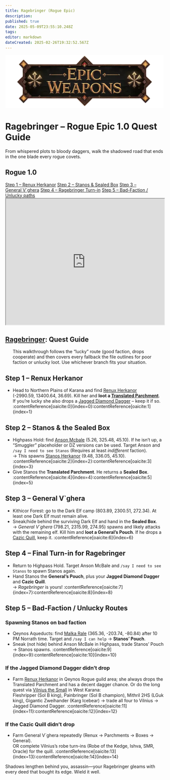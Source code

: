 ```yaml
---
title: Ragebringer (Rogue Epic)
description: 
published: true
date: 2025-05-09T23:55:10.248Z
tags: 
editor: markdown
dateCreated: 2025-02-26T19:32:52.567Z
---
```


<!-- ───────────── Rogue Epic 1.0 – Ragebringer ───────────── -->
<div class="page-container">

  <!-- Header ------------------------------------------------------- -->
  <div class="hero-card">
    <img src="/epicweapons.webp" alt="Epic Rogue Weapons Banner" class="hero-img">
    <h1 class="hero-title">Ragebringer – Rogue Epic&nbsp;1.0 Quest Guide</h1>
    <p class="hero-sub">From whispered plots to bloody daggers, walk the shadowed road that ends in the one blade every rogue covets.</p>
  </div>

  <!-- Original top-level heading kept intact ----------------------- -->
  <h2 id="top" class="quest-card">Rogue 1.0</h2>

  <!-- Quick-Nav ---------------------------------------------------- -->
  <nav class="toc-nav">
    <a href="#step1">Step&nbsp;1 – Renux Herkanor</a>
    <a href="#step2">Step&nbsp;2 – Stanos &amp; Sealed Box</a>
    <a href="#step3">Step&nbsp;3 – General&nbsp;V`ghera</a>
    <a href="#step4">Step&nbsp;4 – Ragebringer Turn-in</a>
    <a href="#step5">Step&nbsp;5 – Bad-Faction / Unlucky paths</a>
  </nav>

  <!-- Item Preview ------------------------------------------------- -->
  <iframe src="https://eqdb.net/item/detail/10646" width="100%" height="400"></iframe>

  <!-- Intro -------------------------------------------------------- -->
  <div class="quest-card" id="intro">
<h2><a href="https://eqdb.net/item/detail/10646">Ragebringer</a>: Quest Guide</h2>
<ul>
  This walkthrough follows the “lucky” route (good faction, drops cooperate) and then covers every fallback the file outlines for poor faction or unlucky loot. Use whichever branch fits your situation.
</ul>
  </div>

  <!-- ────────── Step 1 ────────── -->
  <div class="quest-card" id="step1">
<h2>Step 1 – Renux Herkanor</h2>
<ul>
  <li>Head to Northern Plains of Karana and find <a href="https://eqdb.net/npc/detail/86153">Renux Herkanor</a> (-2990.59,&nbsp;13400.64,&nbsp;36.69). Kill her and <strong>loot a <a href="https://eqdb.net/item/detail/18188">Translated Parchment</a></strong>. If you’re lucky she also drops a <a href="https://eqdb.net/item/detail/12979">Jagged Diamond Dagger</a> – keep it if so. :contentReference[oaicite:0]{index=0}:contentReference[oaicite:1]{index=1}</li>
</ul>
  </div>

  <!-- ────────── Step 2 ────────── -->
  <div class="quest-card" id="step2">
<h2>Step 2 – Stanos &amp; the Sealed Box</h2>
<ul>
  <li>Highpass Hold: find <a href="https://eqdb.net/npc/detail/6086">Anson Mcbale</a> (5.26,&nbsp;325.48,&nbsp;45.10). If he isn’t up, a “Smuggler” placeholder or DZ versions can be used. Target Anson and <code>/say I need to see Stanos</code> (Requires at least <em>indifferent</em> faction). <br>
      → This spawns <a href="https://eqdb.net/npc/detail/6079">Stanos Herkanor</a> (9.48,&nbsp;336.05,&nbsp;45.10). :contentReference[oaicite:2]{index=2}:contentReference[oaicite:3]{index=3}</li>
  <li>Give Stanos the <strong>Translated Parchment</strong>. He returns a <strong>Sealed Box</strong>. :contentReference[oaicite:4]{index=4}:contentReference[oaicite:5]{index=5}</li>
</ul>
  </div>

  <!-- ────────── Step 3 ────────── -->
  <div class="quest-card" id="step3">
<h2>Step 3 – General V`ghera</h2>
<ul>
  <li>Kithicor Forest: go to the Dark Elf camp (803.89,&nbsp;2300.51,&nbsp;272.34). At least one Dark Elf must remain alive.</li>
  <li>Sneak/hide behind the surviving Dark Elf and hand in the <strong>Sealed Box</strong>. <br>
      → <em>General V`ghera</em> (798.21,&nbsp;2315.99,&nbsp;274.95) spawns and likely attacks with the remaining elf. Kill him and <strong>loot a General’s Pouch</strong>. If he drops a <a href="https://eqdb.net/item/detail/20498">Cazic Quill</a>, keep it. :contentReference[oaicite:6]{index=6}</li>
</ul>
  </div>

  <!-- ────────── Step 4 ────────── -->
  <div class="quest-card" id="step4">
<h2>Step 4 – Final Turn-in for Ragebringer</h2>
<ul>
  <li>Return to Highpass Hold. Target Anson McBale and <code>/say I need to see Stanos</code> to spawn Stanos again.</li>
  <li>Hand Stanos the <strong>General’s Pouch</strong>, plus your <strong>Jagged Diamond Dagger</strong> and <strong>Cazic Quill</strong>.<br>
      → <em>Ragebringer</em> is yours! :contentReference[oaicite:7]{index=7}:contentReference[oaicite:8]{index=8}</li>
</ul>
  </div>

  <!-- ────────── Step 5 – Alternate Paths ────────── -->
  <div class="quest-card final" id="step5">
<h2>Step 5 – Bad-Faction / Unlucky Routes</h2>

<h3>Spawning Stanos on bad faction</h3>
<ul>
  <li>Qeynos Aqueducts: find <a href="https://eqdb.net/npc/detail/6166">Malka Rale</a> (365.36,&nbsp;-203.74,&nbsp;-80.84) after 10 PM Norrath time. Target and <code>/say I can help</code> → <strong>Stanos’ Pouch</strong>.</li>
  <li>Sneak (not hide) behind Anson McBale in Highpass, trade Stanos’ Pouch → Stanos spawns. :contentReference[oaicite:9]{index=9}:contentReference[oaicite:10]{index=10}</li>
</ul>

<h3>If the Jagged Diamond Dagger didn’t drop</h3>
<ul>
  <li>Farm <a href="https://eqdb.net/npc/detail/86153">Renux Herkanor</a> in Qeynos Rogue guild area; she always drops the Translated Parchment and has a decent dagger chance. Or do the long quest via <a href="https://eqdb.net/npc/detail/16717">Vilnius the Small</a> in West Karana:<br>
      Fleshripper (Sol B king), Painbringer (Sol B champion), Mithril 2HS (LGuk king), Gigantic Zweihander (Karg Icebear) → trade all four to Vilnius → Jagged Diamond Dagger. :contentReference[oaicite:11]{index=11}:contentReference[oaicite:12]{index=12}</li>
</ul>

<h3>If the Cazic Quill didn’t drop</h3>
<ul>
  <li>Farm General V`ghera repeatedly (Renux → Parchments → Boxes → General).<br>
      OR complete Vilnius’s robe turn-ins (Robe of the Kedge, Ishva, SMR, Oracle) for the quill. :contentReference[oaicite:13]{index=13}:contentReference[oaicite:14]{index=14}</li>
</ul>
  </div>

  <p class="reward">Shadows lengthen behind you, assassin—your Ragebringer gleams with every deed that bought its edge. Wield it well.</p>

</div>
